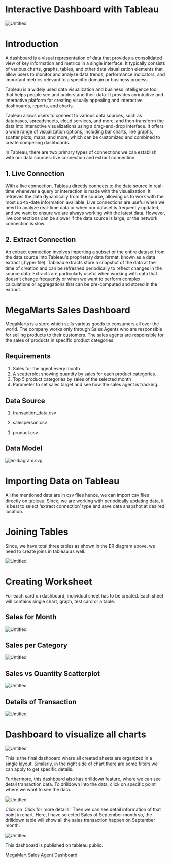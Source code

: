 # Interactive Dashboard with Tableau

![Untitled](images/Untitled.png)

# Introduction

A dashboard is a visual representation of data that provides a consolidated view of key information and metrics in a single interface. It typically consists of various charts, graphs, tables, and other data visualization elements that allow users to monitor and analyze data trends, performance indicators, and important metrics relevant to a specific domain or business process. 

Tableau is a widely used data visualization and business intelligence tool that helps people see and understand their data. It provides an intuitive and interactive platform for creating visually appealing and interactive dashboards, reports, and charts.

Tableau allows users to connect to various data sources, such as databases, spreadsheets, cloud services, and more, and then transform the data into interactive visualizations using a drag-and-drop interface. It offers a wide range of visualization options, including bar charts, line graphs, scatter plots, maps, and more, which can be customized and combined to create compelling dashboards.

In Tableau, there are two primary types of connections we can establish with our data sources: live connection and extract connection.

## 1. Live Connection

With a live connection, Tableau directly connects to the data source in real-time whenever a query or interaction is made with the visualization. It retrieves the data dynamically from the source, allowing us to work with the most up-to-date information available. Live connections are useful when we need to analyze real-time data or when our dataset is frequently updated, and we want to ensure we are always working with the latest data. However, live connections can be slower if the data source is large, or the network connection is slow.

## 2. Extract Connection

An extract connection involves importing a subset or the entire dataset from the data source into Tableau's proprietary data format, known as a data extract (.hyper file). Tableau extracts store a snapshot of the data at the time of creation and can be refreshed periodically to reflect changes in the source data. Extracts are particularly useful when working with data that doesn't change frequently or when we want to perform complex calculations or aggregations that can be pre-computed and stored in the extract.

# MegaMarts Sales Dashboard

MegaMarts is a store which sells various goods to consumers all over the world. The company works only through Sales Agents who are responsible for selling products to their customers. The sales agents are responsible for the sales of products in specific product categories.

## Requirements

1. Sales for the agent every month
2. A scatterplot showing quantity by sales for each product categories.
3. Top 5 product categories by sales of the selected month
4. Parameter to set sales target and see how the sales agent is tracking.

## Data Source

1. transaction_data.csv 

[](https://finch-groundhog-9245.squarespace.com/s/transaction_data.csv)

2. salesperson.csv

[](https://finch-groundhog-9245.squarespace.com/s/salesperson.csv)

1. product.csv

[](https://finch-groundhog-9245.squarespace.com/s/product.csv)

## Data Model

![er-diagram.svg](images/er-diagram.svg)

# Importing Data on Tableau

All the mentioned data are in csv files hence, we can import csv files directly on tableau. Since, we are working with periodically updating data, it is best to select ‘extract connection’ type and save data snapshot at desired location.

# Joining Tables

Since, we have total three tables as shown in the ER diagram above. we need to create joins in tableau as well. 

![Untitled](images/Untitled%201.png)

# Creating Worksheet

For each card on dashboard, individual sheet has to be created. Each sheet will contains single chart, graph, test card or a table.

## Sales for Month

![Untitled](images/Untitled%202.png)

## Sales per Category

![Untitled](images/Untitled%203.png)

## Sales vs Quantity Scatterplot

![Untitled](images/Untitled%204.png)

## Details of Transaction

![Untitled](images/Untitled%205.png)

# Dashboard to visualize all charts

 

![Untitled](images/Untitled%206.png)

This is the final dashboard where all created sheets are organized in a single layout. Similarly, in the right side of chart there are some filters we can apply to get specific details. 

Furthermore, this dashboard also has drilldown feature, where we can see detail transaction data. To drilldown into the data, click on specific point where we want to see the data. 

![Untitled](images/Untitled%207.png)

Click on ‘Click for more details.’  Then we can see detail information of that point in chart. Here, I have selected Sales of September month so, the drilldown table will show all the sales transaction happen on September month.

![Untitled](images/Untitled%208.png)

This dashboard is published on tableau public.

[MegaMart Sales Agent Dashboard](https://public.tableau.com/views/MegaMartSalesAgentDashboard_16858743265590/Dashboard?:language=en-US&publish=yes&:display_count=n&:origin=viz_share_link)
